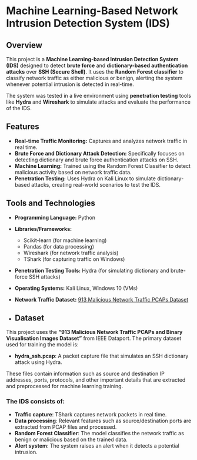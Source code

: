 # Machine Learning-Based Network Intrusion Detection System (IDS)

## Overview

This project is a **Machine Learning-based Intrusion Detection System (IDS)** designed to detect **brute force** and **dictionary-based authentication attacks** over **SSH (Secure Shell)**. It uses the **Random Forest classifier** to classify network traffic as either malicious or benign, alerting the system whenever potential intrusion is detected in real-time.

The system was tested in a live environment using **penetration testing** tools like **Hydra** and **Wireshark** to simulate attacks and evaluate the performance of the IDS.

## Features

- **Real-time Traffic Monitoring:** Captures and analyzes network traffic in real time.
- **Brute Force and Dictionary Attack Detection:** Specifically focuses on detecting dictionary and brute force authentication attacks on SSH.
- **Machine Learning:** Trained using the Random Forest Classifier to detect malicious activity based on network traffic data.
- **Penetration Testing:** Uses Hydra on Kali Linux to simulate dictionary-based attacks, creating real-world scenarios to test the IDS.

## Tools and Technologies

- **Programming Language:** Python
- **Libraries/Frameworks:**
    - Scikit-learn (for machine learning)
    - Pandas (for data processing)
    - Wireshark (for network traffic analysis)
    - TShark (for capturing traffic on Windows)
- **Penetration Testing Tools:** Hydra (for simulating dictionary and brute-force SSH attacks)
- **Operating Systems:** Kali Linux, Windows 10 (VMs)
- **Network Traffic Dataset:** [913 Malicious Network Traffic PCAPs Dataset](https://ieee-dataport.org/open-access/913-malicious-network-traffic-pcaps-and-binary-visualisation-images-dataset)

- ## Dataset

This project uses the **“913 Malicious Network Traffic PCAPs and Binary Visualisation Images Dataset”** from IEEE Dataport. The primary dataset used for training the model is:

- **hydra_ssh.pcap**: A packet capture file that simulates an SSH dictionary attack using Hydra.

These files contain information such as source and destination IP addresses, ports, protocols, and other important details that are extracted and preprocessed for machine learning training.

### The IDS consists of:

- **Traffic capture**: TShark captures network packets in real time.
- **Data processing**: Relevant features such as source/destination ports are extracted from PCAP files and processed.
- **Random Forest Classifier**: The model classifies the network traffic as benign or malicious based on the trained data.
- **Alert system**: The system raises an alert when it detects a potential intrusion.
